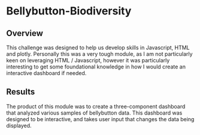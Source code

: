 # Bellybutton-Biodiversity

## Overview
This challenge was designed to help us develop skills in Javascript, HTML and plotly. Personally this was a very tough module, as I am not particularly keen on leveraging HTML / Javascript, however it was particularly interesting to get some foundational knowledge in how I would create an interactive dashboard if needed.

## Results
The product of this module was to create a three-component dashboard that analyzed various samples of bellybutton data. This dashboard was designed to be interactive, and takes user input that changes the data being displayed.
